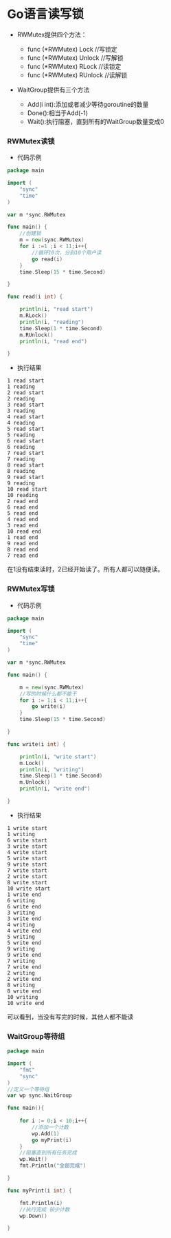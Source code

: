 # Go语言读写锁

- RWMutex提供四个方法：
    - func (*RWMutex) Lock //写锁定
    - func (*RWMutex) Unlock //写解锁
    - func (*RWMutex) RLock //读锁定
    - func (*RWMutex) RUnlock //读解锁

- WaitGroup提供有三个方法
	- Add(i int):添加或者减少等待goroutine的数量
	- Done():相当于Add(-1)
	- Wait():执行阻塞，直到所有的WaitGroup数量变成0

### RWMutex读锁
- 代码示例
```go
package main

import (
	"sync"
	"time"
)

var m *sync.RWMutex

func main() {
    //创建锁
	m = new(sync.RWMutex)
	for i :=1 ;i < 11;i++{
        //循环10次，分别10个用户读
		go read(i)
	}
	time.Sleep(15 * time.Second)

}

func read(i int) {

	println(i, "read start")
	m.RLock()
	println(i, "reading")
	time.Sleep(1 * time.Second)
	m.RUnlock()
	println(i, "read end")

}
```
- 执行结果
````
1 read start
1 reading
2 read start
2 reading
3 read start
3 reading
4 read start
4 reading
5 read start
5 reading
6 read start
6 reading
7 read start
7 reading
8 read start
8 reading
9 read start
9 reading
10 read start
10 reading
2 read end
6 read end
5 read end
4 read end
3 read end
10 read end
1 read end
9 read end
8 read end
7 read end
````

  在1没有结束读时，2已经开始读了。所有人都可以随便读。

### RWMutex写锁
- 代码示例
```go
package main

import (
	"sync"
	"time"
)

var m *sync.RWMutex

func main() {

	m = new(sync.RWMutex)
	//写的时候什么都不能干
	for i := 1;i < 11;i++{
		go write(i)
	}
	time.Sleep(15 * time.Second)

}

func write(i int) {

	println(i, "write start")
	m.Lock()
	println(i, "writing")
	time.Sleep(1 * time.Second)
	m.Unlock()
	println(i, "write end")

}
```
- 执行结果
````
1 write start
1 writing
6 write start
3 write start
4 write start
5 write start
9 write start
7 write start
2 write start
8 write start
10 write start
1 write end
6 writing
6 write end
3 writing
3 write end
4 writing
4 write end
5 writing
5 write end
9 writing
9 write end
7 writing
7 write end
2 writing
2 write end
8 writing
8 write end
10 writing
10 write end
````
  可以看到，当没有写完的时候，其他人都不能读

### WaitGroup等待组

```go
package main

import (
    "fmt"
    "sync"
)
//定义一个等待组
var wp sync.WaitGroup 

func main(){
	
	for i := 0;i < 10;i++{
		//添加一个计数
		wp.Add(1) 
		go myPrint(i)
	}
    //阻塞直到所有任务完成
    wp.Wait() 
    fmt.Println("全部完成")

}

func myPrint(i int) {

	fmt.Println(i)
	//执行完成 较少计数
	wp.Down()

}
```
